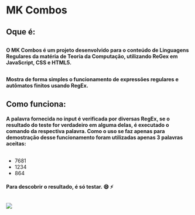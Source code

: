 # MK Combos

##

## Oque é:

##

#### O MK Combos é um projeto desenvolvido para o conteúdo de Linguagens Regulares da matéria de Teoria da Computação, utilizando ReGex em JavaScript, CSS e HTML5.

##

#### Mostra de forma simples o funcionamento de expressões regulares e autômatos finitos usando RegEx.

## Como funciona:

#### A palavra fornecida no input é verificada por diversas RegEx, se o resultado do teste for verdadeiro em alguma delas, é executado o comando da respectiva palavra. Como o uso se faz apenas para demostração desse funcionamento foram utilizadas apenas 3 palavras aceitas:

##

- 7681
- 1234
- 864

#### Para descobrir o resultado, é só testar. 😄 ⚡

##

<img src="https://giffiles.alphacoders.com/688/68810.gif"/>
